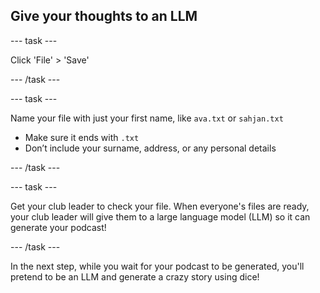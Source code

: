 ## Give your thoughts to an LLM

--- task ---

Click 'File' > 'Save'

--- /task ---

--- task ---

Name your file with just your first name, like `ava.txt` or `sahjan.txt`

- Make sure it ends with `.txt`
- Don’t include your surname, address, or any personal details

--- /task ---

--- task ---

Get your club leader to check your file. When everyone's files are ready, your club leader will give them to a large language model (LLM) so it can generate your podcast!

--- /task ---

In the next step, while you wait for your podcast to be generated, you'll pretend to be an LLM and generate a crazy story using dice!
